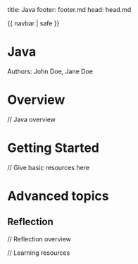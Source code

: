 <frontmatter>
  title: Java
  footer: footer.md
  head: head.md
</frontmatter>

{{ navbar | safe }}

<div class="website-content">

# Java

Authors: John Doe, Jane Doe

# Overview

// Java overview

# Getting Started

// Give basic resources here

# Advanced topics

## Reflection

// Reflection overview

// Learning resources

</div>
